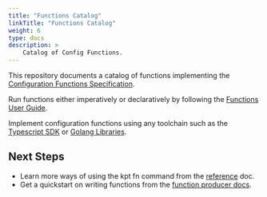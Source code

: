 ```yaml
---
title: "Functions Catalog"
linkTitle: "Functions Catalog"
weight: 6
type: docs
description: >
    Catalog of Config Functions.
---
```


This repository documents a catalog of functions implementing the
[Configuration Functions Specification][spec].

Run functions either imperatively or declaratively by following the
[Functions User Guide].

Implement configuration functions using any toolchain such as the
[Typescript SDK][ts sdk] or [Golang Libraries][go libs].

## Next Steps

- Learn more ways of using the kpt fn command from the [reference] doc.
- Get a quickstart on writing functions from the [function producer docs].

[spec]: https://github.com/kubernetes-sigs/kustomize/blob/master/cmd/config/docs/api-conventions/functions-spec.md
[Functions User Guide]: ../
[ts sdk]: ../../../producer/functions/ts/
[go libs]: ../../../producer/functions/golang/
[reference]: ../../../../reference/fn/run/
[function producer docs]: ../../../producer/functions/

